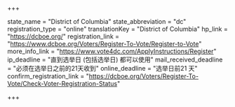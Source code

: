 +++

state_name = "District of Columbia"
state_abbreviation = "dc"
registration_type = "online"
translationKey = "District of Columbia"
hp_link = "https://dcboe.org/"
registration_link = "https://www.dcboe.org/Voters/Register-To-Vote/Register-to-Vote"
more_info_link = "https://www.vote4dc.com/ApplyInstructions/Register"
ip_deadline = "直到选举日 (包括选举日) 都可以使用"
mail_received_deadline = "必须在选举日之前的21天收到"
online_deadline = "选举日前21 天"
confirm_registration_link = "https://dcboe.org/Voters/Register-To-Vote/Check-Voter-Registration-Status"

+++